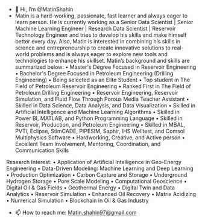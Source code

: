 - 👋 Hi, I’m @MatinShahin
- Matin is a hard-working, passionate, fast learner and always eager to learn person. He is currently working as a Senior Data Scientist | Senior Machine Learning Engineer | Research Data Scientist | Reservoir Technology Engineer and tries to develop his skills and make himself better every day. Also, Matin is interested in combining his skills in science and entrepreneurship to create innovative solutions to real-world problems and is always eager to explore new tools and technologies to enhance his skillset. Matin’s background and skills are summarized below:
•	Master's Degree Focused in Reservoir Engineering
•	Bachelor's Degree Focused in Petroleum Engineering (Drilling Engineering)
•	Being selected as an Elite Student
•	Top student in The Field of Petroleum Reservoir Engineering
•	Ranked First in The Field of Petroleum Drilling Engineering 
•	Reservoir Engineering, Reservoir Simulation, and Fluid Flow Through Porous Media Teacher Assistant
•	Skilled in Data Science, Data Analysis, and Data Visualization
•	Skilled in Artificial Intelligence and Machine Learning Algorithms
•	Skilled in Power BI, MATLAB, and Python Programming Language
•	Skilled in Reservoir, Production, and Petroleum Engineering
•	Skilled in MBAL, PVTi, Eclipse, StimCADE, PIPESIM, Saphir, IHS Welltest, and Comsol Multiphysics Software
•	Hardworking, Creative, and Active person
•	Excellent Team Involvement, Mentoring, Coordination, and Communication Skills

Research Interest:
•	Application of Artificial Intelligence in Geo-Energy Engineering 
•	Data-Driven Modeling:  Machine Learning and Deep Learning
•	Production Optimization
•	Carbon Capture and Storage
•	Underground Hydrogen Storage
•	Pore Scale Modeling
•	Computational Geoscience
•	Digital Oil & Gas Fields 
•	Geothermal Energy 
•	Digital Twin and Data Analytics 
•	Reservoir Simulation
•	Enhanced Oil Recovery
•	Matrix Acidizing
•	Numerical Simulation
•	Blockchain in Oil & Gas Industry

- 📫 How to reach me: Matin.shahin97@gmail.com


<!---
MatinShahin/MatinShahin is a ✨ special ✨ repository because its `README.md` (this file) appears on your GitHub profile.
You can click the Preview link to take a look at your changes.
--->
